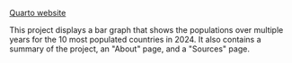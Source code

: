 [Quarto website](https://aadityag2011.quarto.pub/data-project/)

This project displays a bar graph that shows the populations over multiple years for the 10 most populated countries in 2024. It also contains a summary of the project, an "About" page, and a "Sources" page.
